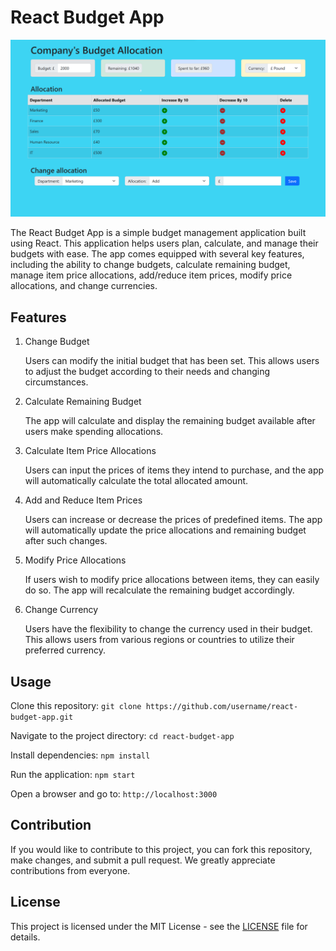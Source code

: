 # React Budget App

![React Budget App](public/React%20budget%20app.png)

The React Budget App is a simple budget management application built using React. This application helps users plan, calculate, and manage their budgets with ease. The app comes equipped with several key features, including the ability to change budgets, calculate remaining budget, manage item price allocations, add/reduce item prices, modify price allocations, and change currencies.

## Features

1. Change Budget

   Users can modify the initial budget that has been set. This allows users to adjust the budget according to their needs and changing circumstances.

2. Calculate Remaining Budget

   The app will calculate and display the remaining budget available after users make spending allocations.

3. Calculate Item Price Allocations

   Users can input the prices of items they intend to purchase, and the app will automatically calculate the total allocated amount.

4. Add and Reduce Item Prices

   Users can increase or decrease the prices of predefined items. The app will automatically update the price allocations and remaining budget after such changes.

5. Modify Price Allocations

   If users wish to modify price allocations between items, they can easily do so. The app will recalculate the remaining budget accordingly.

6. Change Currency

   Users have the flexibility to change the currency used in their budget. This allows users from various regions or countries to utilize their preferred currency.

## Usage

Clone this repository: `git clone https://github.com/username/react-budget-app.git`

Navigate to the project directory: `cd react-budget-app`

Install dependencies: `npm install`

Run the application: `npm start`

Open a browser and go to: `http://localhost:3000`

## Contribution

If you would like to contribute to this project, you can fork this repository, make changes, and submit a pull request. We greatly appreciate contributions from everyone.

## License

This project is licensed under the MIT License - see the [LICENSE](./LICENSE) file for details.

